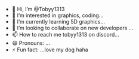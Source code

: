 - 👋 Hi, I’m @Tobyy1313
- 👀 I’m interested in graphics, coding...
- 🌱 I’m currently learning 5D graphics...
- 💞️ I’m looking to collaborate on new developers  ...
- 📫 How to reach me tobyy1313 on discord...
- 😄 Pronouns: ...
- ⚡ Fun fact: ...love my dog haha

<!---
Tobyy1313/Tobyy1313 is a ✨ special ✨ repository because its `README.md` (this file) appears on your GitHub profile.
You can click the Preview link to take a look at your changes.
--->
